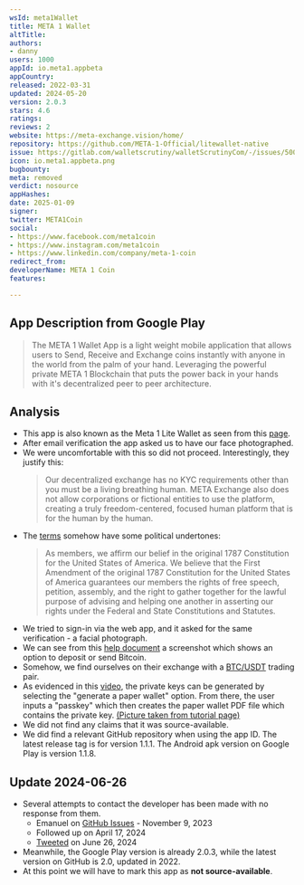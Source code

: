```yaml
---
wsId: meta1Wallet
title: META 1 Wallet
altTitle: 
authors:
- danny
users: 1000
appId: io.meta1.appbeta
appCountry: 
released: 2022-03-31
updated: 2024-05-20
version: 2.0.3
stars: 4.6
ratings: 
reviews: 2
website: https://meta-exchange.vision/home/
repository: https://github.com/META-1-Official/litewallet-native
issue: https://gitlab.com/walletscrutiny/walletScrutinyCom/-/issues/500
icon: io.meta1.appbeta.png
bugbounty: 
meta: removed
verdict: nosource
appHashes: 
date: 2025-01-09
signer: 
twitter: META1Coin
social:
- https://www.facebook.com/meta1coin
- https://www.instagram.com/meta1coin
- https://www.linkedin.com/company/meta-1-coin
redirect_from: 
developerName: META 1 Coin
features: 

---
```


## App Description from Google Play

> The META 1 Wallet App is a light weight mobile application that allows users to Send, Receive and Exchange coins instantly with anyone in the world from the palm of your hand. Leveraging the powerful private META 1 Blockchain that puts the power back in your hands with it's decentralized peer to peer architecture.

## Analysis

- This app is also known as the Meta 1 Lite Wallet as seen from this [page](https://meta-exchange.vision/home/).
- After email verification the app asked us to have our face photographed.
- We were uncomfortable with this so did not proceed. Interestingly, they justify this:
  > Our decentralized exchange has no KYC requirements other than you must be a living breathing human. META Exchange also does not allow corporations or fictional entities to use the platform, creating a truly freedom-centered, focused human platform that is for the human by the human.
- The [terms](https://meta1coin.vision/terms-and-conditions) somehow have some political undertones:
  > As members, we affirm our belief in the original 1787 Constitution for the United States of America. We believe that the First Amendment of the original 1787 Constitution for the United States of America guarantees our members the rights of free speech, petition, assembly, and the right to gather together for the lawful purpose of advising and helping one another in asserting our rights under the Federal and State Constitutions and Statutes. 
- We tried to sign-in via the web app, and it asked for the same verification - a facial photograph.
- We can see from this [help document](https://support.meta1coin.vision/hc/en-us/articles/16567681846555-How-to-buy-META-1-coin) a screenshot which shows an option to deposit or send Bitcoin.
- Somehow, we find ourselves on their exchange with a [BTC/USDT](https://meta-exchange.vision/market/BTC_USDT) trading pair.
- As evidenced in this [video](https://support.meta1coin.vision/hc/en-us/articles/11552910107931-How-to-create-paper-wallet-), the private keys can be generated by selecting the "generate a paper wallet" option. From there, the user inputs a "passkey" which then creates the paper wallet PDF file which contains the private key. [(Picture taken from tutorial page)](https://twitter.com/BitcoinWalletz/status/1699039947179905303)
- We did not find any claims that it was source-available.
- We did find a relevant GitHub repository when using the app ID. The latest release tag is for version 1.1.1. The Android apk version on Google Play is version 1.1.8. 

## Update 2024-06-26

- Several attempts to contact the developer has been made with no response from them. 
  - Emanuel on [GitHub Issues](https://github.com/META-1-Official/litewallet-native/issues/95#issue-1985378988) - November 9, 2023
  - Followed up on April 17, 2024
  - [Tweeted](https://x.com/dannybuntu/status/1805812717602881767) on June 26, 2024
- Meanwhile, the Google Play version is already 2.0.3, while the latest version on GitHub is 2.0, updated in 2022.
- At this point we will have to mark this app as **not source-available**.    
